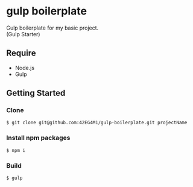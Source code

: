 # gulp boilerplate
Gulp boilerplate for my basic project.  
(Gulp Starter)


## Require
* Node.js
* Gulp


## Getting Started
### Clone
    $ git clone git@github.com:42EG4M1/gulp-boilerplate.git projectName

### Install npm packages
    $ npm i

### Build
    $ gulp
